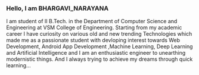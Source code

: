 ### Hello, I am BHARGAVI_NARAYANA
I am student of II B.Tech. in the Department of Computer Science and Engineering at VSM College of Engineering. Starting from my academic career I have curiosity on various old and new trending Technologies which made me as a passionate student with devloping interest towards Web Development, Android App Development ,Machine Learning, Deep Learning and Artificial Intelligence and I am an enthusiastic engineer to unearthing modernistic things. And I always trying to achieve my dreams through quick learning...


